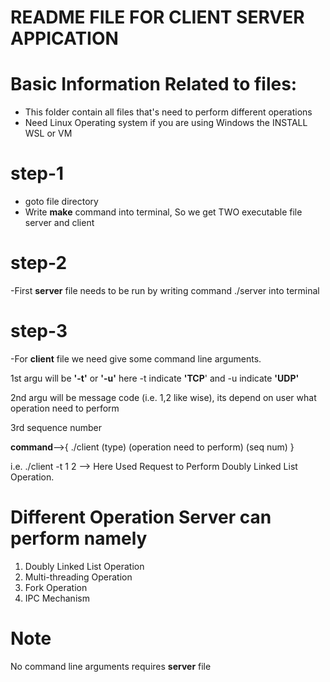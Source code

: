 # README FILE FOR CLIENT SERVER APPICATION

# Basic Information Related to files:

 - This folder contain all files that's need to perform different operations
 - Need Linux Operating system if you are using Windows the INSTALL WSL or VM

# step-1
 - goto file directory
 - Write **make** command into terminal, So we get TWO executable file server and client
# step-2
-First **server** file needs to be run by writing command ./server into terminal
# step-3
-For **client** file we need give some command line arguments.

1st argu will be **'-t'** or **'-u'** here -t indicate **'TCP**' and -u indicate **'UDP'**

2nd argu will be message code (i.e. 1,2 like wise), its depend on user what operation need to perform

3rd sequence number

**command**-->{ ./client (type) (operation need to perform) (seq num) }

i.e. ./client -t 1 2 --> Here Used Request to Perform Doubly Linked List Operation.

# Different Operation Server can perform namely
 1. Doubly Linked List Operation
 2. Multi-threading Operation
 3. Fork Operation
 4. IPC Mechanism

# Note
No command line arguments requires **server** file
